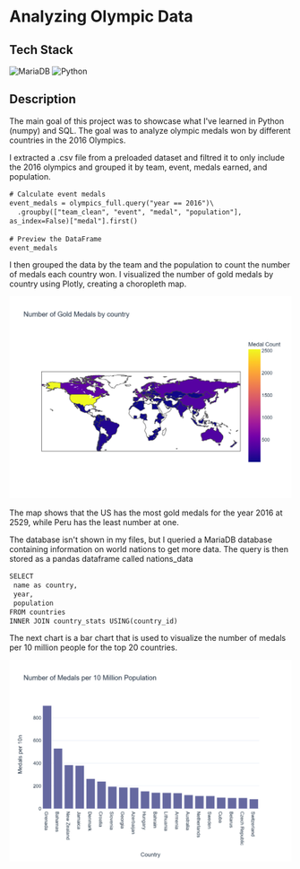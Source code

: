 # Analyzing Olympic Data

## Tech Stack
![MariaDB](https://img.shields.io/badge/MariaDB-003545?style=for-the-badge&logo=mariadb&logoColor=white) ![Python](https://img.shields.io/badge/python-3670A0?style=for-the-badge&logo=python&logoColor=ffdd54)
## Description

The main goal of this project was to showcase what I've learned in Python (numpy) and SQL. The goal was to analyze olympic medals won by different countries in the 2016 Olympics.



I extracted a .csv file from a preloaded dataset and filtred it to only include the 2016 olympics and grouped it by team, event, medals earned, and population.

```
# Calculate event medals
event_medals = olympics_full.query("year == 2016")\
  .groupby(["team_clean", "event", "medal", "population"], as_index=False)["medal"].first()

# Preview the DataFrame
event_medals

```

I then grouped the data by the team and the population to count the number of medals each country won. I visualized the number of gold medals by country using Plotly, creating a choropleth map.


![alt text](<DataLab plot.png>)





The map shows that the US has the most gold medals for the year 2016 at 2529, while Peru has the least number at one.


The database isn't shown in my files, but I queried a MariaDB database containing information on world nations to get more data. The query is then stored as a pandas dataframe called nations_data

```
SELECT 
 name as country,
 year,
 population
FROM countries 
INNER JOIN country_stats USING(country_id)
```


The next chart is a bar chart that is used to visualize the number of medals per 10 million people for the top 20 countries.


![alt text](<DataLab plot-1.png>)